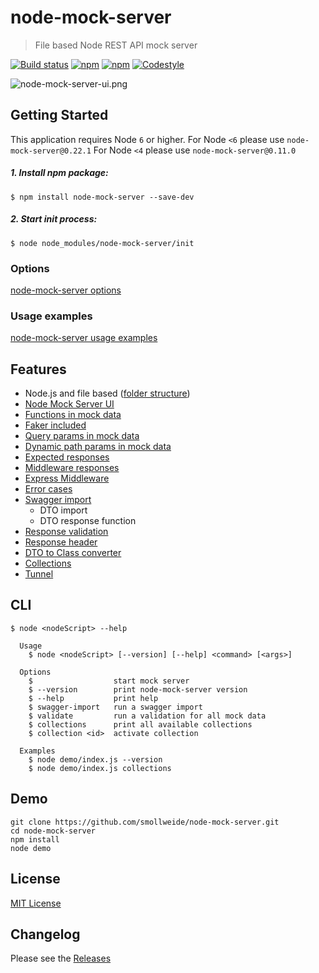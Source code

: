 # node-mock-server

> File based Node REST API mock server

[![Build status](https://img.shields.io/travis/smollweide/node-mock-server/master.svg)](https://travis-ci.org/smollweide/node-mock-server)
[![npm](https://badge.fury.io/js/node-mock-server.svg)](https://badge.fury.io/js/node-mock-server)
[![npm](https://img.shields.io/npm/dt/node-mock-server.svg)](https://www.npmjs.com/package/node-mock-server)
[![Codestyle](https://img.shields.io/badge/codestyle-namics-green.svg)](https://github.com/namics/eslint-config-namics)

![node-mock-server-ui.png](https://cloud.githubusercontent.com/assets/2912007/26034363/c509d2c2-38bb-11e7-9175-4a151f7a550f.jpg)

## Getting Started

This application requires Node `6` or higher.
For Node `<6` please use `node-mock-server@0.22.1`
For Node `<4` please use `node-mock-server@0.11.0`

##### 1. Install npm package:

```
$ npm install node-mock-server --save-dev
```

##### 2. Start init process:

```
$ node node_modules/node-mock-server/init
```

### Options

[node-mock-server options](/doc/readme-options.md)

### Usage examples

[node-mock-server usage examples](/doc/readme-usage-examples.md)

## Features

-   Node.js and file based ([folder structure](/doc/readme-folder-structure.md))
-   [Node Mock Server UI](/doc/readme-ui-documentation.md)
-   [Functions in mock data](/doc/readme-mock-functions.md)
-   [Faker included](/doc/readme-faker.md)
-   [Query params in mock data](/doc/readme-query-params.md)
-   [Dynamic path params in mock data](/doc/readme-path-params.md)
-   [Expected responses](/doc/readme-expected-response.md)
-   [Middleware responses](/doc/readme-middleware.md)
-   [Express Middleware](/doc/readme-express-middleware.md)
-   [Error cases](/doc/readme-expected-response.md)
-   [Swagger import](/doc/readme-swagger-import.md)
    -   DTO import
    -   DTO response function
-   [Response validation](/doc/readme-response-validation.md)
-   [Response header](/doc/readme-response-header.md)
-   [DTO to Class converter](/doc/readme-dto-2-class.md)
-   [Collections](/doc/readme-collections.md)
-   [Tunnel](/doc/readme-tunnel.md)

## CLI

```
$ node <nodeScript> --help

  Usage
    $ node <nodeScript> [--version] [--help] <command> [<args>]

  Options
    $                  start mock server
    $ --version        print node-mock-server version
    $ --help           print help
    $ swagger-import   run a swagger import
    $ validate         run a validation for all mock data
    $ collections      print all available collections
    $ collection <id>  activate collection

  Examples
    $ node demo/index.js --version
    $ node demo/index.js collections
```

## Demo

```shell
git clone https://github.com/smollweide/node-mock-server.git
cd node-mock-server
npm install
node demo
```

## License

[MIT License](https://github.com/smollweide/node-mock-server/blob/master/LICENSE)

## Changelog

Please see the [Releases](https://github.com/smollweide/node-mock-server/releases)
